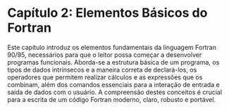 # Capítulo 2: Elementos Básicos do Fortran

Este capítulo introduz os elementos fundamentais da linguagem Fortran 90/95, necessários para que o leitor possa começar a desenvolver programas funcionais. 
Aborda-se a estrutura básica de um programa, os tipos de dados intrínsecos e a maneira correta de declará-los, os operadores que permitem realizar cálculos e as expressões que os combinam, 
além dos comandos essenciais para a interação de entrada e saída de dados com o usuário. 
A compreensão destes conceitos é crucial para a escrita de um código Fortran moderno, claro, robusto e portável.


